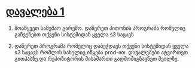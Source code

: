 # [დავალება 1](https://classroom.btu.edu.ge/uploads/25/25413.pdf)

1. მოაწყვეთ სამუშაო გარემო. დაწერეთ პითონის პროგრამა რომელიც გაჩვენებთ
   თქვენი სისტემიდან ყველა s3 საცავს

2. დაწერეთ პროგრამა რომელიც დაბეჭდავს თქვენი სისტემიდან ყველა s3 საცავს
   რომლის სახელიც იწყება prod-ით.
   დავალებები ატვირთეთ გითჰაბზე და რეპოზიტორის მისამართი გადმომიგზავნეთ მეილზე.
